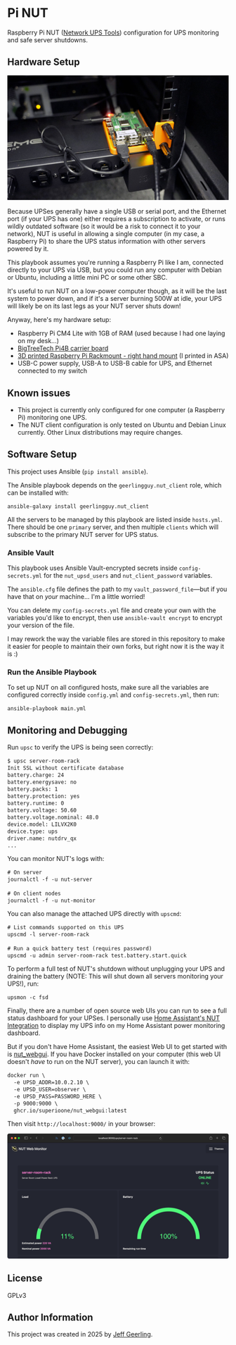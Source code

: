 # Pi NUT

Raspberry Pi NUT ([Network UPS Tools](https://networkupstools.org)) configuration for UPS monitoring and safe server shutdowns.

## Hardware Setup

<p align="center"><img alt="Pi NUT in Rack" src="/resources/nut-pi-rack.jpg" height="auto" width="600"></p>

Because UPSes generally have a single USB or serial port, and the Ethernet port (if your UPS has one) either requires a subscription to activate, or runs wildly outdated software (so it would be a risk to connect it to your network), NUT is useful in allowing a single computer (in my case, a Raspberry Pi) to share the UPS status information with other servers powered by it.

This playbook assumes you're running a Raspberry Pi like I am, connected directly to your UPS via USB, but you could run any computer with Debian or Ubuntu, including a little mini PC or some other SBC.

It's useful to run NUT on a low-power computer though, as it will be the last system to power down, and if it's a server burning 500W at idle, your UPS will likely be on its last legs as your NUT server shuts down!

Anyway, here's my hardware setup:

  - Raspberry Pi CM4 Lite with 1GB of RAM (used because I had one laying on my desk...)
  - [BigTreeTech Pi4B carrier board](https://amzn.to/4gIYGvX)
  - [3D printed Raspberry Pi Rackmount - right hand mount](https://www.printables.com/model/843677-raspberry-pi-5-rack-mount-right-sided) (I printed in ASA)
  - USB-C power supply, USB-A to USB-B cable for UPS, and Ethernet connected to my switch

## Known issues

  - This project is currently only configured for one computer (a Raspberry Pi) monitoring one UPS.
  - The NUT client configuration is only tested on Ubuntu and Debian Linux currently. Other Linux distributions may require changes.

## Software Setup

This project uses Ansible (`pip install ansible`).

The Ansible playbook depends on the `geerlingguy.nut_client` role, which can be installed with:

```
ansible-galaxy install geerlingguy.nut_client
```

All the servers to be managed by this playbook are listed inside `hosts.yml`. There should be one `primary` server, and then multiple `clients` which will subscribe to the primary NUT server for UPS status.

### Ansible Vault

This playbook uses Ansible Vault-encrypted secrets inside `config-secrets.yml` for the `nut_upsd_users` and `nut_client_password` variables.

The `ansible.cfg` file defines the path to my `vault_password_file`—but if you have that on _your_ machine... I'm a little worried!

You can delete my `config-secrets.yml` file and create your own with the variables you'd like to encrypt, then use `ansible-vault encrypt` to encrypt your version of the file.

I may rework the way the variable files are stored in this repository to make it easier for people to maintain their own forks, but right now it is the way it is :)

### Run the Ansible Playbook

To set up NUT on all configured hosts, make sure all the variables are configured correctly inside `config.yml` and `config-secrets.yml`, then run:

```
ansible-playbook main.yml
```

## Monitoring and Debugging

Run `upsc` to verify the UPS is being seen correctly:

```
$ upsc server-room-rack
Init SSL without certificate database
battery.charge: 24
battery.energysave: no
battery.packs: 1
battery.protection: yes
battery.runtime: 0
battery.voltage: 50.60
battery.voltage.nominal: 48.0
device.model: LILVX2K0
device.type: ups
driver.name: nutdrv_qx
...
```

You can monitor NUT's logs with:

```
# On server
journalctl -f -u nut-server

# On client nodes
journalctl -f -u nut-monitor
```

You can also manage the attached UPS directly with `upscmd`:

```
# List commands supported on this UPS
upscmd -l server-room-rack

# Run a quick battery test (requires password)
upscmd -u admin server-room-rack test.battery.start.quick
```

To perform a full test of NUT's shutdown without unplugging your UPS and draining the battery (NOTE: This will shut down all servers monitoring your UPS!), run:

```
upsmon -c fsd
```

Finally, there are a number of open source web UIs you can run to see a full status dashboard for your UPSes. I personally use [Home Assistant's NUT Integration](https://www.home-assistant.io/integrations/nut/) to display my UPS info on my Home Assistant power monitoring dashboard.

But if you don't have Home Assistant, the easiest Web UI to get started with is [nut_webgui](https://github.com/SuperioOne/nut_webgui). If you have Docker installed on your computer (this web UI doesn't _have_ to run on the NUT server), you can launch it with:

```
docker run \
  -e UPSD_ADDR=10.0.2.10 \
  -e UPSD_USER=observer \
  -e UPSD_PASS=PASSWORD_HERE \
  -p 9000:9000 \
  ghcr.io/superioone/nut_webgui:latest
```

Then visit `http://localhost:9000/` in your browser:

<p align="center"><img alt="NUT Web Monitor running in Docker" src="/resources/nut-web-monitor-docker.png" height="auto" width="600"></p>

## License

GPLv3

## Author Information

This project was created in 2025 by [Jeff Geerling](https://www.jeffgeerling.com/).
